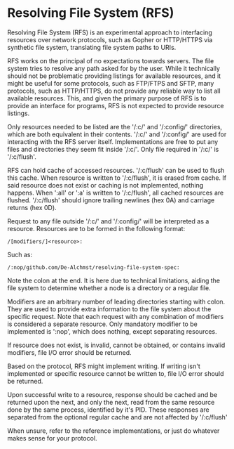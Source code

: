 # Resolving File System (RFS)

Resolving File System (RFS) is an experimental approach to interfacing resources
over network protocols, such as Gopher or HTTP/HTTPS via synthetic file system,
translating file system paths to URIs.

RFS works on the principal of no expectations towards servers.
The file system tries to resolve any path asked for by the user.
While it technically should not be problematic providing listings for available
resources, and it might be useful for some protocols, such as FTP/FTPS and SFTP,
many protocols, such as HTTP/HTTPS, do not provide any reliable way to list all
available resources.
This, and given the primary purpose of RFS is to provide an
interface for programs, RFS is not expected to provide resource listings.

Only resources needed to be listed are the '/:c/' and '/:config/' directories,
which are both equivalent in their contents.
'/:c/' and '/:config/' are used for interacting with the RFS server itself.
Implementations are free to put any files and directories they seem fit inside
'/:c/'.
Only file required in '/:c/' is '/:c/flush'.

RFS can hold cache of accessed resources.
'/:c/flush' can be used to flush this cache.
When resource is written to '/:c/flush', it is erased from cache.
If said resource does not exist or caching is not implemented, nothing happens.
When ':all' or ':a' is written to '/:c/flush', all cached
resources are flushed.
'/:c/flush' should ignore trailing newlines (hex 0A) and carriage returns
(hex 0D).

Request to any file outside '/:c/' and '/:config/' will be interpreted as a
resource. Resources are to be formed in the following format:

```
/[modifiers/]<resource>:
```

Such as:

```
/:nop/github.com/De-Alchmst/resolving-file-system-spec:
```

Note the colon at the end.
It is here due to technical limitations, aiding the file system to determine
whether a node is a directory or a regular file.

Modifiers are an arbitrary number of leading directories starting with colon.
They are used to provide extra information to the file system about
the specific request. Note that each request with any combination of modifiers
is considered a separate resource.
Only mandatory modifier to be implemented is ':nop', which does nothing, except
separating resources.

If resource does not exist, is invalid, cannot be obtained, or contains invalid
modifiers, file I/O error should be returned.

Based on the protocol, RFS might implement writing.
If writing isn't implemented or specific resource cannot be written to, file
I/O error should be returned.

Upon successful write to a resource, response should be cached and be returned
upon the next, and only the next, read from the same resource done by the same
process, identified by it's PID.
These responses are separated from the optional regular cache and are not
affected by '/:c/flush'

When unsure, refer to the reference implementations, or just do whatever makes
sense for your protocol.
